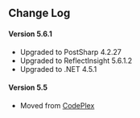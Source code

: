 ## Change Log ##

#### Version 5.6.1 ####

 * Upgraded to PostSharp 4.2.27
 * Upgraded to ReflectInsight 5.6.1.2
 * Upgraded to .NET 4.5.1

#### Version 5.5 ####

 * Moved from [CodePlex](http://insightextensions.codeplex.com/ "CodePlex")